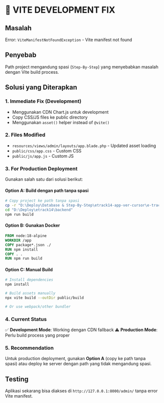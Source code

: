 # 🔧 VITE DEVELOPMENT FIX

## Masalah
Error: `ViteManifestNotFoundException` - Vite manifest not found

## Penyebab
Path project mengandung spasi (`Step-By-Step`) yang menyebabkan masalah dengan Vite build process.

## Solusi yang Diterapkan

### 1. **Immediate Fix (Development)**
- Menggunakan CDN Chart.js untuk development
- Copy CSS/JS files ke public directory
- Menggunakan `asset()` helper instead of `@vite()`

### 2. **Files Modified**
- `resources/views/admin/layouts/app.blade.php` - Updated asset loading
- `public/css/app.css` - Custom CSS
- `public/js/app.js` - Custom JS

### 3. **For Production Deployment**
Gunakan salah satu dari solusi berikut:

#### Option A: Build dengan path tanpa spasi
```bash
# Copy project ke path tanpa spasi
cp -r "D:\Deploy\Database & Step-By-Step\etrack14-app-ver-cursor\e-track14.ver1" "D:\Deploy\etrack14"
cd "D:\Deploy\etrack14\backend"
npm run build
```

#### Option B: Gunakan Docker
```dockerfile
FROM node:18-alpine
WORKDIR /app
COPY package*.json ./
RUN npm install
COPY . .
RUN npm run build
```

#### Option C: Manual Build
```bash
# Install dependencies
npm install

# Build assets manually
npx vite build --outDir public/build

# Or use webpack/other bundler
```

### 4. **Current Status**
✅ **Development Mode**: Working dengan CDN fallback
⚠️ **Production Mode**: Perlu build process yang proper

### 5. **Recommendation**
Untuk production deployment, gunakan **Option A** (copy ke path tanpa spasi) atau deploy ke server dengan path yang tidak mengandung spasi.

## Testing
Aplikasi sekarang bisa diakses di `http://127.0.0.1:8000/admin/` tanpa error Vite manifest.
